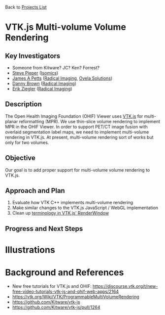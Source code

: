 Back to [Projects List](../../README.md#ProjectsList)

# VTK.js Multi-volume Volume Rendering

## Key Investigators

- Someone from Kitware? JC? Ken? Forrest?
- [Steve Pieper][steve] ([Isomics][isomics])
- [James A Petts][james] ([Radical Imaging][radical], [Ovela Solutions][OvelaSolutions])
- [Danny Brown][danny] ([Radical Imaging][radical])
- [Erik Ziegler][erik] ([Radical Imaging][radical])

## Description

The Open Health Imaging Foundation (OHIF) Viewer uses [VTK.js](https://github.com/Kitware/vtk-js) for multi-planar reformatting (MPR). We use thin-slice volume rendering to implement MPR in the OHIF Viewer. In order to support PET/CT image fusion with overlaid segmentation label maps, we need to implement multi-volume rendering in VTK.js. At present, multi-volume rendering sort of works but only for two volumes.

## Objective

Our goal is to add proper support for multi-volume volume rendering to VTK.js.

## Approach and Plan

<!-- Describe here HOW you would like to achieve the objectives stated above. -->

1. Evaluate how VTK C++ implements multi-volume rendering
2. Make similar changes to the VTK.js JavaScript / WebGL implementation
3. Clean up [terminology in VTK.js' RenderWindow](https://github.com/Kitware/vtk-js/pull/1264#issuecomment-561653542)

## Progress and Next Steps

<!-- Update this section as you make progress, describing of what you have ACTUALLY DONE. If there are specific steps that you could not complete then you can describe them here, too. -->

# Illustrations


# Background and References

<!-- If you developed any software, include link to the source code repository. If possible, also add links to sample data, and to any relevant publications. -->

* New free tutorials for VTK.js and OHIF: https://discourse.vtk.org/t/new-free-video-tutorials-vtk-js-and-ohif-web-apps/2164
* https://vtk.org/Wiki/VTK/ProgrammableMultiVolumeRendering
* https://github.com/Kitware/vtk-js
* https://github.com/Kitware/vtk-js/pull/1264

<!--
    Links
-->

[radical]: http://radicalimaging.com/
[danny]: https://github.com/dannyrb
[isomics]: http://isomics.com/
[james]: https://github.com/jamesapetts
[OvelaSolutions]: https://www.linkedin.com/company/ovela-solutions-ltd
[erik]: https://github.com/swederik
[steve]: https://github.com/pieper
[ohif-viewer]: https://github.com/OHIF/Viewers
[ohif-extensions]: https://docs.ohif.org/advanced/extensions.html
[ohif]: http://ohif.org/
